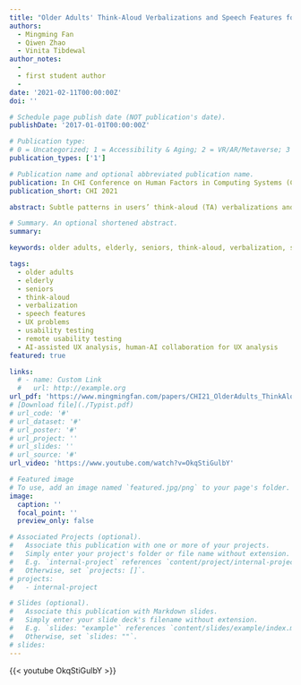 ```yaml
---
title: "Older Adults' Think-Aloud Verbalizations and Speech Features for Identifying User Experience Problems"
authors:
  - Mingming Fan
  - Qiwen Zhao
  - Vinita Tibdewal
author_notes:
  - 
  - first student author
  - 
date: '2021-02-11T00:00:00Z'
doi: ''

# Schedule page publish date (NOT publication's date).
publishDate: '2017-01-01T00:00:00Z'

# Publication type: 
# 0 = Uncategorized; 1 = Accessibility & Aging; 2 = VR/AR/Metaverse; 3 = Human-AI Collaboration; 4 = UX Methodology; 5 = Social Computing; 6 = Sensing;  7 = Thesis; 8 = Patent
publication_types: ['1']

# Publication name and optional abbreviated publication name.
publication: In CHI Conference on Human Factors in Computing Systems (CHI'21)
publication_short: CHI 2021

abstract: Subtle patterns in users’ think-aloud (TA) verbalizations and speech features are shown to be telltale signs of User Experience (UX) problems. However, such patterns were uncovered among young adults. Whether such patterns apply for older adults remains unknown. We conducted TA usability testing with older adults using physical and digital products. We analyzed their verbalizations, extracted speech features, identified UX problems, and uncovered the patterns that indicate UX problems. Our results show that when older adults encounter problems, their verbalizations tend to include observations (remarks), negations, question words and words with negative sentiments; and their voices tend to include high loudness, high pitch and high speech rate. We compare these subtle patterns with those of young adults uncovered in recent studies and discuss the implications of these patterns for the design of Human-AI collaborative UX analysis tools to better pinpoint UX problems.

# Summary. An optional shortened abstract.
summary:

keywords: older adults, elderly, seniors, think-aloud, verbalization, speech features, UX problems, usability testing, remote usability testing, AI-assisted UX analysis, human-AI collaboration for UX analysis

tags:
  - older adults
  - elderly
  - seniors
  - think-aloud
  - verbalization
  - speech features
  - UX problems
  - usability testing
  - remote usability testing
  - AI-assisted UX analysis, human-AI collaboration for UX analysis
featured: true

links:
  # - name: Custom Link
  #   url: http://example.org
url_pdf: 'https://www.mingmingfan.com/papers/CHI21_OlderAdults_ThinkAloud_UXProblems.pdf'
# [Download file](./Typist.pdf)
# url_code: '#'
# url_dataset: '#'
# url_poster: '#'
# url_project: ''
# url_slides: ''
# url_source: '#'
url_video: 'https://www.youtube.com/watch?v=OkqStiGulbY'

# Featured image
# To use, add an image named `featured.jpg/png` to your page's folder.
image:
  caption: ''
  focal_point: ''
  preview_only: false

# Associated Projects (optional).
#   Associate this publication with one or more of your projects.
#   Simply enter your project's folder or file name without extension.
#   E.g. `internal-project` references `content/project/internal-project/index.md`.
#   Otherwise, set `projects: []`.
# projects:
#   - internal-project

# Slides (optional).
#   Associate this publication with Markdown slides.
#   Simply enter your slide deck's filename without extension.
#   E.g. `slides: "example"` references `content/slides/example/index.md`.
#   Otherwise, set `slides: ""`.
# slides:
---
```


{{< youtube OkqStiGulbY >}}


